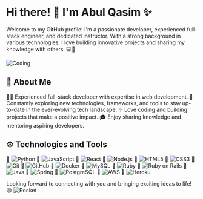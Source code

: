 # Hi there! 👋 I'm Abul Qasim ✨

Welcome to my GitHub profile! I'm a passionate developer, experienced full-stack engineer, and dedicated instructor. With a strong background in various technologies, I love building innovative projects and sharing my knowledge with others. 💻🌟

![Coding](https://media.giphy.com/media/13HgwGsXF0aiGY/giphy.gif)

## 🚀 About Me

👨‍💻 Experienced full-stack developer with expertise in web development.
🌱 Constantly exploring new technologies, frameworks, and tools to stay up-to-date in the ever-evolving tech landscape.
✨ Love coding and building projects that make a positive impact.
🎓 Enjoy sharing knowledge and mentoring aspiring developers.

## ⚙️ Technologies and Tools

🔧 ![Python](https://img.shields.io/badge/-Python-3776AB?style=flat-square&logo=python&logoColor=white)
🔧 ![JavaScript](https://img.shields.io/badge/-JavaScript-F7DF1E?style=flat-square&logo=javascript&logoColor=black)
🔧 ![React](https://img.shields.io/badge/-React-61DAFB?style=flat-square&logo=react&logoColor=black)
🔧 ![Node.js](https://img.shields.io/badge/-Node.js-339933?style=flat-square&logo=node.js&logoColor=white)
🔧 ![HTML5](https://img.shields.io/badge/-HTML5-E34F26?style=flat-square&logo=html5&logoColor=white)
🔧 ![CSS3](https://img.shields.io/badge/-CSS3-1572B6?style=flat-square&logo=css3&logoColor=white)
🔧 ![Git](https://img.shields.io/badge/-Git-F05032?style=flat-square&logo=git&logoColor=white)
🔧 ![GitHub](https://img.shields.io/badge/-GitHub-181717?style=flat-square&logo=github&logoColor=white)
🔧 ![Docker](https://img.shields.io/badge/-Docker-2496ED?style=flat-square&logo=docker&logoColor=white)
🔧 ![MySQL](https://img.shields.io/badge/-MySQL-4479A1?style=flat-square&logo=mysql&logoColor=white)
🔧 ![Ruby](https://img.shields.io/badge/-Ruby-CC342D?style=flat-square&logo=ruby&logoColor=white)
🔧 ![Ruby on Rails](https://img.shields.io/badge/-Ruby%20on%20Rails-CC0000?style=flat-square&logo=ruby-on-rails&logoColor=white)
🔧 ![Java](https://img.shields.io/badge/-Java-007396?style=flat-square&logo=java&logoColor=white)
🔧 ![Spring](https://img.shields.io/badge/-Spring-6DB33F?style=flat-square&logo=spring&logoColor=white)
🔧 ![PostgreSQL](https://img.shields.io/badge/-PostgreSQL-336791?style=flat-square&logo=postgresql&logoColor=white)
🔧 ![AWS](https://img.shields.io/badge/-AWS-232F3E?style=flat-square&logo=amazon-aws&logoColor=white)
🔧 ![Heroku](https://img.shields.io/badge/-Heroku-430098?style=flat-square&logo=heroku&logoColor=white)


Looking forward to connecting with you and bringing exciting ideas to life! 😄
![Rocket](https://media.giphy.com/media/xT9IgzoKnwFNmISR8I/giphy.gif)

